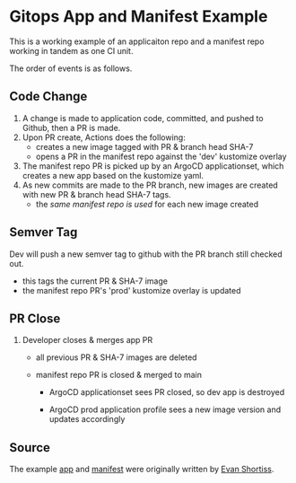 # Gitops App and Manifest Example

This is a working example of an applicaiton repo and a manifest repo working in tandem as one CI unit.

The order of events is as follows.

## Code Change

1. A change is made to application code, committed, and pushed to Github, then a PR is made.
2. Upon PR create, Actions does the following:
   * creates a new image tagged with PR & branch head SHA-7
   * opens a PR in the manifest repo against the 'dev' kustomize overlay
3. The manifest repo PR is picked up by an ArgoCD applicationset, which creates a new app based on the kustomize yaml.
4. As new commits are made to the PR branch, new images are created with new PR & branch head SHA-7 tags.
   * the *same manifest repo is used* for each new image created

## Semver Tag

Dev will push a new semver tag to github with the PR branch still checked out.

* this tags the current PR & SHA-7 image
* the manifest repo PR's 'prod' kustomize overlay is updated 

## PR Close

1. Developer closes & merges app PR
   
   * all previous PR & SHA-7 images are deleted
   
   * manifest repo PR is closed & merged to main
   
     * ArgoCD applicationset sees PR closed, so dev app is destroyed
   
     * ArgoCD prod application profile sees a new image version and updates accordingly

## Source

The example [app](https://github.com/evanshortiss/gitops-gh-actions-application) and [manifest](https://github.com/evanshortiss/gitops-gh-actions-manifests) were originally written by [Evan Shortiss](https://github.com/evanshortiss).